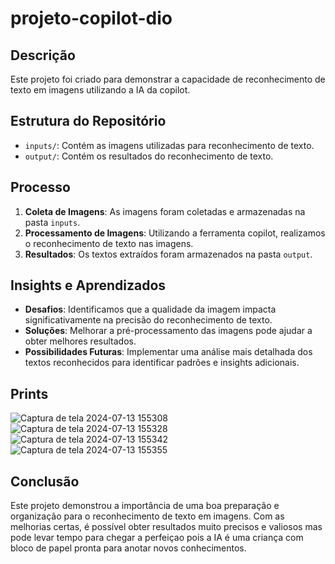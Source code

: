 # projeto-copilot-dio

## Descrição

Este projeto foi criado para demonstrar a capacidade de reconhecimento de texto em imagens utilizando a IA da copilot.

## Estrutura do Repositório

- `inputs/`: Contém as imagens utilizadas para reconhecimento de texto.
- `output/`: Contém os resultados do reconhecimento de texto.

## Processo

1. **Coleta de Imagens**: As imagens foram coletadas e armazenadas na pasta `inputs`.
2. **Processamento de Imagens**: Utilizando a ferramenta copilot, realizamos o reconhecimento de texto nas imagens.
3. **Resultados**: Os textos extraídos foram armazenados na pasta `output`.

## Insights e Aprendizados

- **Desafios**: Identificamos que a qualidade da imagem impacta significativamente na precisão do reconhecimento de texto.
- **Soluções**: Melhorar a pré-processamento das imagens pode ajudar a obter melhores resultados.
- **Possibilidades Futuras**: Implementar uma análise mais detalhada dos textos reconhecidos para identificar padrões e insights adicionais.

## Prints
![Captura de tela 2024-07-13 155308](https://github.com/user-attachments/assets/18046307-56fe-4025-87b2-bdebf3ec4cb9)
![Captura de tela 2024-07-13 155328](https://github.com/user-attachments/assets/ca020d6b-cee0-4511-830b-f9fe5dd70722)
![Captura de tela 2024-07-13 155342](https://github.com/user-attachments/assets/a04c673a-42d0-4012-aa66-3e275b4ac3d5)
![Captura de tela 2024-07-13 155355](https://github.com/user-attachments/assets/336b5d9b-cd31-4dd3-ab2d-238b69b97401)

## Conclusão

Este projeto demonstrou a importância de uma boa preparação e organização para o reconhecimento de texto em imagens. Com as melhorias certas, é possível obter resultados muito precisos e valiosos mas pode levar tempo para chegar a perfeiçao pois a IA é uma criança com bloco de papel pronta para anotar novos conhecimentos.
